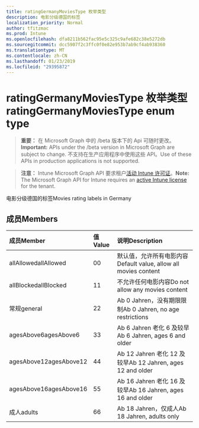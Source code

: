 ```yaml
---
title: ratingGermanyMoviesType 枚举类型
description: 电影分级德国的标签
localization_priority: Normal
author: tfitzmac
ms.prod: Intune
ms.openlocfilehash: dfa8211b562fac95e5c325c9afe682c38e5272db
ms.sourcegitcommit: dcc5907f2c3ffc0f0e82e953b7ab9cf4ab938360
ms.translationtype: MT
ms.contentlocale: zh-CN
ms.lasthandoff: 01/23/2019
ms.locfileid: "29395872"
---
```

# <a name="ratinggermanymoviestype-enum-type"></a><span data-ttu-id="a8133-103">ratingGermanyMoviesType 枚举类型</span><span class="sxs-lookup"><span data-stu-id="a8133-103">ratingGermanyMoviesType enum type</span></span>

> <span data-ttu-id="a8133-104">**重要：** 在 Microsoft Graph 中的 /beta 版本下的 Api 可随时更改。</span><span class="sxs-lookup"><span data-stu-id="a8133-104">**Important:** APIs under the /beta version in Microsoft Graph are subject to change.</span></span> <span data-ttu-id="a8133-105">不支持在生产应用程序中使用这些 API。</span><span class="sxs-lookup"><span data-stu-id="a8133-105">Use of these APIs in production applications is not supported.</span></span>

> <span data-ttu-id="a8133-106">**注意：** Intune Microsoft Graph API 要求租户[活动 Intune 许可证](https://go.microsoft.com/fwlink/?linkid=839381)。</span><span class="sxs-lookup"><span data-stu-id="a8133-106">**Note:** The Microsoft Graph API for Intune requires an [active Intune license](https://go.microsoft.com/fwlink/?linkid=839381) for the tenant.</span></span>

<span data-ttu-id="a8133-107">电影分级德国的标签</span><span class="sxs-lookup"><span data-stu-id="a8133-107">Movies rating labels in Germany</span></span>

## <a name="members"></a><span data-ttu-id="a8133-108">成员</span><span class="sxs-lookup"><span data-stu-id="a8133-108">Members</span></span>
|<span data-ttu-id="a8133-109">成员</span><span class="sxs-lookup"><span data-stu-id="a8133-109">Member</span></span>|<span data-ttu-id="a8133-110">值</span><span class="sxs-lookup"><span data-stu-id="a8133-110">Value</span></span>|<span data-ttu-id="a8133-111">说明</span><span class="sxs-lookup"><span data-stu-id="a8133-111">Description</span></span>|
|:---|:---|:---|
|<span data-ttu-id="a8133-112">allAllowed</span><span class="sxs-lookup"><span data-stu-id="a8133-112">allAllowed</span></span>|<span data-ttu-id="a8133-113">0</span><span class="sxs-lookup"><span data-stu-id="a8133-113">0</span></span>|<span data-ttu-id="a8133-114">默认值，允许所有电影内容</span><span class="sxs-lookup"><span data-stu-id="a8133-114">Default value, allow all movies content</span></span>|
|<span data-ttu-id="a8133-115">allBlocked</span><span class="sxs-lookup"><span data-stu-id="a8133-115">allBlocked</span></span>|<span data-ttu-id="a8133-116">1</span><span class="sxs-lookup"><span data-stu-id="a8133-116">1</span></span>|<span data-ttu-id="a8133-117">不允许任何电影内容</span><span class="sxs-lookup"><span data-stu-id="a8133-117">Do not allow any movies content</span></span>|
|<span data-ttu-id="a8133-118">常规</span><span class="sxs-lookup"><span data-stu-id="a8133-118">general</span></span>|<span data-ttu-id="a8133-119">2</span><span class="sxs-lookup"><span data-stu-id="a8133-119">2</span></span>|<span data-ttu-id="a8133-120">Ab 0 Jahren，没有期限限制</span><span class="sxs-lookup"><span data-stu-id="a8133-120">Ab 0 Jahren, no age restrictions</span></span>|
|<span data-ttu-id="a8133-121">agesAbove6</span><span class="sxs-lookup"><span data-stu-id="a8133-121">agesAbove6</span></span>|<span data-ttu-id="a8133-122">3</span><span class="sxs-lookup"><span data-stu-id="a8133-122">3</span></span>|<span data-ttu-id="a8133-123">Ab 6 Jahren 老化 6 及较早</span><span class="sxs-lookup"><span data-stu-id="a8133-123">Ab 6 Jahren, ages 6 and older</span></span>|
|<span data-ttu-id="a8133-124">agesAbove12</span><span class="sxs-lookup"><span data-stu-id="a8133-124">agesAbove12</span></span>|<span data-ttu-id="a8133-125">4</span><span class="sxs-lookup"><span data-stu-id="a8133-125">4</span></span>|<span data-ttu-id="a8133-126">Ab 12 Jahren 老化 12 及较早</span><span class="sxs-lookup"><span data-stu-id="a8133-126">Ab 12 Jahren, ages 12 and older</span></span>|
|<span data-ttu-id="a8133-127">agesAbove16</span><span class="sxs-lookup"><span data-stu-id="a8133-127">agesAbove16</span></span>|<span data-ttu-id="a8133-128">5</span><span class="sxs-lookup"><span data-stu-id="a8133-128">5</span></span>|<span data-ttu-id="a8133-129">Ab 16 Jahren 老化 16 及较早</span><span class="sxs-lookup"><span data-stu-id="a8133-129">Ab 16 Jahren, ages 16 and older</span></span>|
|<span data-ttu-id="a8133-130">成人</span><span class="sxs-lookup"><span data-stu-id="a8133-130">adults</span></span>|<span data-ttu-id="a8133-131">6</span><span class="sxs-lookup"><span data-stu-id="a8133-131">6</span></span>|<span data-ttu-id="a8133-132">Ab 18 Jahren，仅成人</span><span class="sxs-lookup"><span data-stu-id="a8133-132">Ab 18 Jahren, adults only</span></span>|




